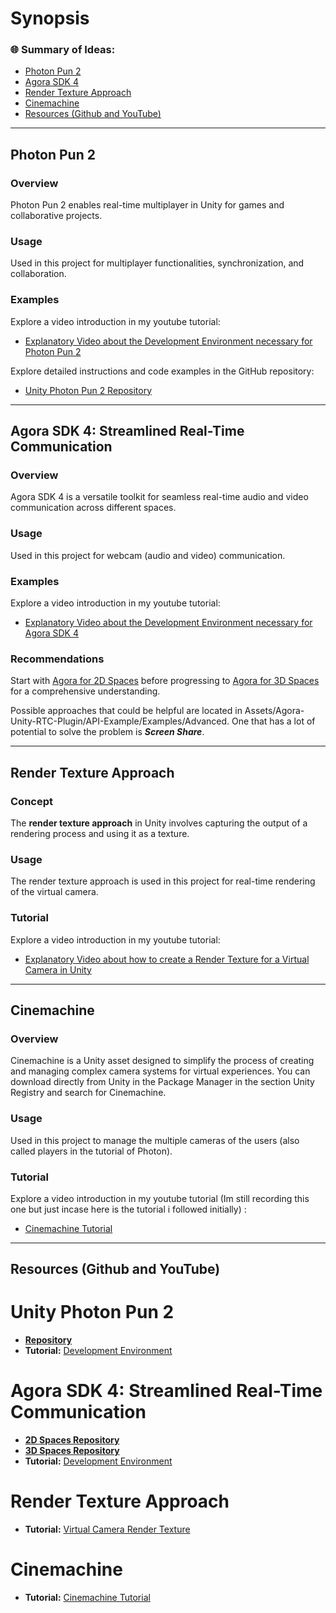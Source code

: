 # Synopsis

### 🌐 Summary of Ideas:
- [Photon Pun 2](#photon-pun-2)
- [Agora SDK 4](#agora-sdk-4)
- [Render Texture Approach](#render-texture-approach)
- [Cinemachine](#cinemachine)
- [Resources (Github and YouTube)](#resources-github-and-youtube)

---

## Photon Pun 2

### Overview
Photon Pun 2 enables real-time multiplayer in Unity for games and collaborative projects.

### Usage
Used in this project for multiplayer functionalities, synchronization, and collaboration.

### Examples
Explore a video introduction in my youtube tutorial:

- [Explanatory Video about the Development Environment necessary for Photon Pun 2](https://www.youtube.com/watch?v=p0cZINbep_A)

Explore detailed instructions and code examples in the GitHub repository:

- [Unity Photon Pun 2 Repository](https://github.com/marcor0311/unity-photon-pun-2)

---

## Agora SDK 4: Streamlined Real-Time Communication

### Overview
Agora SDK 4 is a versatile toolkit for seamless real-time audio and video communication across different spaces.

### Usage
Used in this project for webcam (audio and video) communication.

### Examples
Explore a video introduction in my youtube tutorial:

- [Explanatory Video about the Development Environment necessary for Agora SDK 4](https://www.youtube.com/watch?v=oMhcinIOpHk)

### Recommendations
Start with [Agora for 2D Spaces](https://github.com/marcor0311/unity-agora-sdk-4-with-ui-for-2d-spaces) before progressing to [Agora for 3D Spaces](https://github.com/marcor0311/unity-agora-sdk-4-for-3d-spaces) for a comprehensive understanding.

Possible approaches that could be helpful are located in Assets/Agora-Unity-RTC-Plugin/API-Example/Examples/Advanced. One that has a lot of potential to solve the problem is ***Screen Share***.

---

## Render Texture Approach

### Concept
The **render texture approach** in Unity involves capturing the output of a rendering process and using it as a texture.

### Usage
The render texture approach is used in this project for real-time rendering of the virtual camera.

### Tutorial
Explore a video introduction in my youtube tutorial:

- [Explanatory Video about how to create a Render Texture for a Virtual Camera in Unity](https://youtu.be/HTvgcDDtNkM)

---

## Cinemachine

### Overview
Cinemachine is a Unity asset designed to simplify the process of creating and managing complex camera systems for virtual experiences. You can download directly from Unity in the Package Manager in the section Unity Registry and search for Cinemachine.

### Usage
Used in this project to manage the multiple cameras of the users (also called players in the tutorial of Photon).

### Tutorial
Explore a video introduction in my youtube tutorial (Im still recording this one but just incase here is the tutorial i followed initially) :

- [Cinemachine Tutorial](https://www.youtube.com/watch?v=MvRtr8nUm_U)

---

## Resources (Github and YouTube)

# Unity Photon Pun 2

- [**Repository**](https://github.com/marcor0311/unity-photon-pun-2)
- **Tutorial:** [Development Environment](https://www.youtube.com/watch?v=p0cZINbep_A)

# Agora SDK 4: Streamlined Real-Time Communication

- [**2D Spaces Repository**](https://github.com/marcor0311/unity-agora-sdk-4-with-ui-for-2d-spaces)
- [**3D Spaces Repository**](https://github.com/marcor0311/unity-agora-sdk-4-for-3d-spaces)
- **Tutorial:** [Development Environment](https://www.youtube.com/watch?v=oMhcinIOpHk)

# Render Texture Approach

- **Tutorial:** [Virtual Camera Render Texture](https://youtu.be/HTvgcDDtNkM)

# Cinemachine

- **Tutorial:** [Cinemachine Tutorial](https://www.youtube.com/watch?v=MvRtr8nUm_U)

